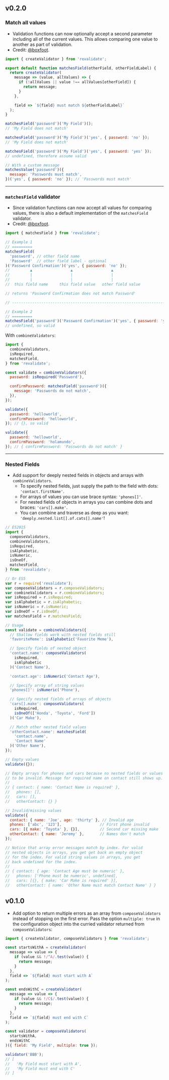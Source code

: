 ## v0.2.0

### Match all values

* Validation functions can now optionally accept a second parameter including
  all of the current values. This allows comparing one value to another as part
  of validation.
* Credit: [@boxfoot](https://github.com/boxfoot).

```js
import { createValidator } from 'revalidate';

export default function matchesField(otherField, otherFieldLabel) {
  return createValidator(
    message => (value, allValues) => {
      if (!allValues || value !== allValues[otherField]) {
        return message;
      }
    },

    field => `${field} must match ${otherFieldLabel}`
  );
}

matchesField('password')('My Field')();
// 'My Field does not match'

matchesField('password')('My Field')('yes', { password: 'no' });
// 'My Field does not match'

matchesField('password')('My Field')('yes', { password: 'yes' });
// undefined, therefore assume valid

// With a custom message
matchesValue('password')({
  message: 'Passwords must match',
})('yes', { password: 'no' }); // 'Passwords must match'
```

---

### `matchesField` validator

* Since validation functions can now accept all values for comparing values,
  there is also a default implementation of the `matchesField` validator.
* Credit: [@boxfoot](https://github.com/boxfoot).

```js
import { matchesField } from 'revalidate';

// Example 1
// =========
matchesField(
  'password', // other field name
  'Password'  // other field label - optional
)('Password Confirmation')('yes', { password: 'no' });
//         ▲                 ▲                 ▲
//         |                 |                 |
//         |                 |                 |
//  this field name     this field value   other field value

// returns 'Password Confirmation does not match Password'

// ---------------------------------------------------------------------------

// Example 2
// =========
matchesField('password')('Password Confirmation')('yes', { password: 'yes' });
// undefined, so valid
```

With `combineValidators`:

```js
import {
  combineValidators,
  isRequired,
  matchesField,
} from 'revalidate';

const validate = combineValidators({
  password: isRequired('Password'),

  confirmPassword: matchesField('password')({
    message: 'Passwords do not match',
  }),
});

validate({
  password: 'helloworld',
  confirmPassword: 'helloworld',
}); // {}, so valid

validate({
  password: 'helloworld',
  confirmPassword: 'holamundo',
}); // { confirmPassword: 'Passwords do not match' }
```

---

### Nested Fields
* Add support for deeply nested fields in objects and arrays with
  `combineValidators`.
  * To specify nested fields, just supply the path to the field with dots:
    `'contact.firstName'`.
  * For arrays of values you can use brace syntax: `'phones[]'`.
  * For nested fields of objects in arrays you can combine dots and braces:
    `'cars[].make'`.
  * You can combine and traverse as deep as you want:
    `'deeply.nested.list[].of.cats[].name'`!

```js
// ES2015
import {
  composeValidators,
  combineValidators,
  isRequired,
  isAlphabetic,
  isNumeric,
  isOneOf,
  matchesField,
} from 'revalidate';

// Or ES5
var r = require('revalidate');
var composeValidators = r.composeValidators;
var combineValidators = r.combineValidators;
var isRequired = r.isRequired;
var isAlphabetic = r.isAlphabetic;
var isNumeric = r.isNumeric;
var isOneOf = r.isOneOf;
var matchesField = r.matchesField;

// Usage
const validate = combineValidators({
  // Shallow fields work with nested fields still
  'favoriteMeme': isAlphabetic('Favorite Meme'),

  // Specify fields of nested object
  'contact.name': composeValidators(
    isRequired,
    isAlphabetic
  )('Contact Name'),

  'contact.age': isNumeric('Contact Age'),

  // Specify array of string values
  'phones[]': isNumeric('Phone'),

  // Specify nested fields of arrays of objects
  'cars[].make': composeValidators(
    isRequired,
    isOneOf(['Honda', 'Toyota', 'Ford'])
  )('Car Make'),

  // Match other nested field values
  'otherContact.name': matchesField(
    'contact.name',
    'Contact Name'
  )('Other Name'),
});

// Empty values
validate({});

// Empty arrays for phones and cars because no nested fields or values
// to be invalid. Message for required name on contact still shows up.
//
// { contact: { name: 'Contact Name is required' },
//   phones: [],
//   cars: [],
//   otherContact: {} }

// Invalid/missing values
validate({
  contact: { name: 'Joe', age: 'thirty' }, // Invalid age
  phones: ['abc', '123'],                 // First phone invalid
  cars: [{ make: 'Toyota' }, {}],         // Second car missing make
  otherContact: { name: 'Jeremy' },       // Names don't match
});

// Notice that array error messages match by index. For valid
// nested objects in arrays, you get get back an empty object
// for the index. For valid string values in arrays, you get
// back undefined for the index.
//
// { contact: { age: 'Contact Age must be numeric' },
//   phones: ['Phone must be numeric', undefined],
//   cars: [{}, { make: 'Car Make is required' }],
//   otherContact: { name: 'Other Name must match Contact Name' } }
```

## v0.1.0

* Add option to return multiple errors as an array from `composeValidators`
instead of stopping on the first error. Pass the option `multiple: true` in the
configuration object into the curried validator returned from
`composeValidators`:

```js
import { createValidator, composeValidators } from 'revalidate';

const startsWithA = createValidator(
  message => value => {
    if (value && !/^A/.test(value)) {
      return message;
    }
  },
  field => `${field} must start with A`
);

const endsWithC = createValidator(
  message => value => {
    if (value && !/C$/.test(value)) {
      return message;
    }
  },
  field => `${field} must end with C`
);

const validator = composeValidators(
  startsWithA,
  endsWithC
)({ field: 'My Field', multiple: true });

validator('BBB');
// [
//   'My Field must start with A',
//   'My Field must end with C'
// ]
```
